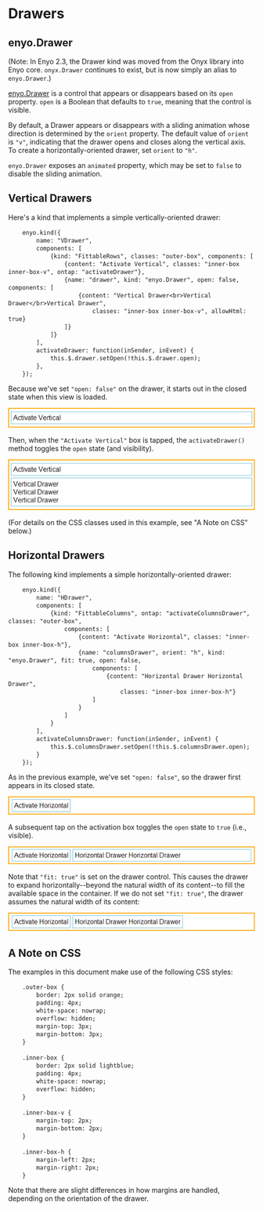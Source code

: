 # Drawers

## enyo.Drawer

(Note: In Enyo 2.3, the Drawer kind was moved from the Onyx library into Enyo
core.  `onyx.Drawer` continues to exist, but is now simply an alias to
`enyo.Drawer`.)

[enyo.Drawer](http://enyojs.com/api/#enyo.Drawer) is a control that appears or
disappears based on its `open` property.  `open` is a Boolean that defaults to
`true`, meaning that the control is visible.

By default, a Drawer appears or disappears with a sliding animation whose
direction is determined by the `orient` property.  The default value of `orient`
is `"v"`, indicating that the drawer opens and closes along the vertical axis.
To create a horizontally-oriented drawer, set `orient` to `"h"`.

`enyo.Drawer` exposes an `animated` property, which may be set to `false` to
disable the sliding animation.

## Vertical Drawers

Here's a kind that implements a simple vertically-oriented drawer:

        enyo.kind({
            name: "VDrawer",
            components: [
                {kind: "FittableRows", classes: "outer-box", components: [
                    {content: "Activate Vertical", classes: "inner-box inner-box-v", ontap: "activateDrawer"},
                    {name: "drawer", kind: "enyo.Drawer", open: false, components: [
                        {content: "Vertical Drawer<br>Vertical Drawer</br>Vertical Drawer",
                            classes: "inner-box inner-box-v", allowHtml: true}
                    ]}
                ]}
            ],
            activateDrawer: function(inSender, inEvent) {
                this.$.drawer.setOpen(!this.$.drawer.open);
            },
        });

Because we've set `"open: false"` on the drawer, it starts out in the closed
state when this view is loaded.

![_Vertical Drawer (Closed)_](../../assets/drawers-1.png)

Then, when the `"Activate Vertical"` box is tapped, the `activateDrawer()`
method toggles the `open` state (and visibility).

![_Vertical Drawer (Open)_](../../assets/drawers-2.png)

(For details on the CSS classes used in this example, see "A Note on CSS" below.)

## Horizontal Drawers

The following kind implements a simple horizontally-oriented drawer:

        enyo.kind({
            name: "HDrawer",
            components: [
                {kind: "FittableColumns", ontap: "activateColumnsDrawer", classes: "outer-box",
                    components: [
                        {content: "Activate Horizontal", classes: "inner-box inner-box-h"},
                        {name: "columnsDrawer", orient: "h", kind: "enyo.Drawer", fit: true, open: false,
                            components: [
                                {content: "Horizontal Drawer Horizontal Drawer",
                                    classes: "inner-box inner-box-h"}
                            ]
                        }
                    ]
                }
            ],
            activateColumnsDrawer: function(inSender, inEvent) {
                this.$.columnsDrawer.setOpen(!this.$.columnsDrawer.open);
            }
        });

As in the previous example, we've set `"open: false"`, so the drawer first
appears in its closed state.

![_Horizontal Drawer (Closed)_](../../assets/drawers-3.png)

A subsequent tap on the activation box toggles the `open` state to `true` (i.e.,
visible).

![_Horizontal Drawer (Open, fit: true)_](../../assets/drawers-4.png)

Note that `"fit: true"` is set on the drawer control.  This causes the drawer to
expand horizontally--beyond the natural width of its content--to fill the
available space in the container.  If we do not set `"fit: true"`, the drawer
assumes the natural width of its content:

![_Horizontal Drawer (Open, Natural Width)_](../../assets/drawers-5.png)

## A Note on CSS

The examples in this document make use of the following CSS styles:

        .outer-box {
            border: 2px solid orange;
            padding: 4px;
            white-space: nowrap;
            overflow: hidden;
            margin-top: 3px;
            margin-bottom: 3px;
        }

        .inner-box {
            border: 2px solid lightblue;
            padding: 4px;
            white-space: nowrap;
            overflow: hidden;
        }

        .inner-box-v {
            margin-top: 2px;
            margin-bottom: 2px;
        }

        .inner-box-h {
            margin-left: 2px;
            margin-right: 2px;
        }

Note that there are slight differences in how margins are handled, depending on
the orientation of the drawer.